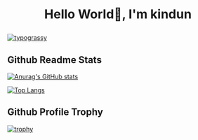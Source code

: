 # <p align="center">Hello World🌟, I'm kindun</p>

[![typograssy](https://typograssy.deno.dev/api?text=Nice%20to%20meet%20you%20)](https://skillicons.dev)
## Github Readme Stats
[![Anurag's GitHub stats](https://github-readme-stats.vercel.app/api?username=kindun&theme=onedark&show_icons=true)](https://github.com/kindun/github-readme-stats)

[![Top Langs](https://github-readme-stats.vercel.app/api/top-langs/?username=kindun&layout=compact&theme=onedark)](https://github.com/kindun/github-readme-stats)
## Github Profile Trophy
[![trophy](https://github-profile-trophy.vercel.app/?username=kindun&theme=onedark)](https://github.com/kindun/github-profile-trophy)
